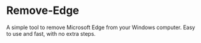 # Remove-Edge
A simple tool to remove Microsoft Edge from your Windows computer. Easy to use and fast, with no extra steps.
